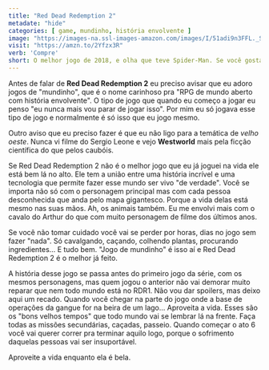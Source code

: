 ```yaml
---
title: "Red Dead Redemption 2"
metadate: "hide"
categories: [ game, mundinho, história envolvente ]
image: "https://images-na.ssl-images-amazon.com/images/I/51adi9n3FFL._SX358_BO1,204,203,200_.jpg"
visit: "https://amzn.to/2Yfzx3R"
verb: 'Compre'
short: O melhor jogo de 2018, e olha que teve Spider-Man. Se você gosta de "jogo de mundinho" esse jogo é pra você.
---
```


Antes de falar de **Red Dead Redemption 2** eu preciso avisar que eu adoro jogos de "mundinho", que é o nome carinhoso pra "RPG de mundo aberto com história envolvente". O tipo de jogo que quando eu começo a jogar eu penso "eu nunca mais vou parar de jogar isso". Por mim eu só jogava esse tipo de jogo e normalmente é só isso que eu jogo mesmo.

Outro aviso que eu preciso fazer é que eu não ligo para a temática de *velho oeste*. Nunca vi filme do Sergio Leone e vejo **Westworld** mais pela ficção científica do que pelos caubóis.

Se Red Dead Redemption 2 não é o melhor jogo que eu já joguei na vida ele está bem lá no alto. Ele tem a união entre uma história incrível e uma tecnologia que permite fazer esse mundo ser vivo "de verdade". Você se importa não só com o personagem principal mas com cada pessoa desconhecida que anda pelo mapa gigantesco. Porque a vida delas está mesmo nas suas mãos. Ah, os animais também. Eu me envolvi mais com o cavalo do Arthur do que com muito personagem de filme dos últimos anos.

Se você não tomar cuidado você vai se perder por horas, dias no jogo sem fazer "nada". Só cavalgando, caçando, colhendo plantas, procurando ingredientes… E tudo bem. "Jogo de mundinho" é isso aí e Red Dead Redemption 2 é o melhor já feito.

A história desse jogo se passa antes do primeiro jogo da série, com os mesmos personagens, mas quem jogou o anterior não vai demorar muito reparar que nem todo mundo está no RDR1. Não vou dar spoilers, mas deixo aqui um recado. Quando você chegar na parte do jogo onde a base de operações da gangue for na beira de um lago… Aproveita a vida. Esses são os "bons velhos tempos" que todo mundo vai se lembrar lá na frente. Faça todas as missões secundárias, caçadas, passeio. Quando começar o ato 6 você vai querer correr pra terminar aquilo logo, porque o sofrimento daquelas pessoas vai ser insuportável.

Aproveite a vida enquanto ela é bela.